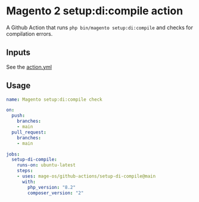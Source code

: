 # Magento 2 setup:di:compile action
A Github Action that runs `php bin/magento setup:di:compile` and checks for compilation errors.

## Inputs

See the [action.yml](./action.yml)

## Usage

```yml
name: Magento setup:di:compile check

on:
  push:
    branches:
    - main
  pull_request:
    branches:
    - main

jobs:
  setup-di-compile:
    runs-on: ubuntu-latest
    steps:
    - uses: mage-os/github-actions/setup-di-compile@main
      with:
        php_version: "8.2"
        composer_version: "2"
```
